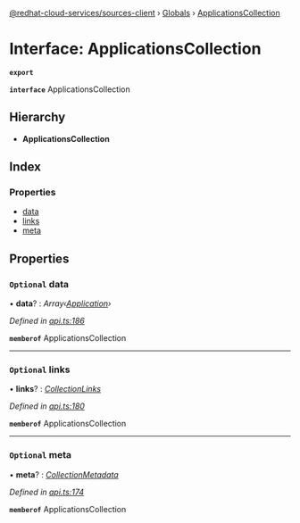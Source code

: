 [@redhat-cloud-services/sources-client](../README.md) › [Globals](../globals.md) › [ApplicationsCollection](applicationscollection.md)

# Interface: ApplicationsCollection

**`export`** 

**`interface`** ApplicationsCollection

## Hierarchy

* **ApplicationsCollection**

## Index

### Properties

* [data](applicationscollection.md#optional-data)
* [links](applicationscollection.md#optional-links)
* [meta](applicationscollection.md#optional-meta)

## Properties

### `Optional` data

• **data**? : *Array‹[Application](application.md)›*

*Defined in [api.ts:186](https://github.com/RedHatInsights/javascript-clients/blob/master/packages/sources/api.ts#L186)*

**`memberof`** ApplicationsCollection

___

### `Optional` links

• **links**? : *[CollectionLinks](collectionlinks.md)*

*Defined in [api.ts:180](https://github.com/RedHatInsights/javascript-clients/blob/master/packages/sources/api.ts#L180)*

**`memberof`** ApplicationsCollection

___

### `Optional` meta

• **meta**? : *[CollectionMetadata](collectionmetadata.md)*

*Defined in [api.ts:174](https://github.com/RedHatInsights/javascript-clients/blob/master/packages/sources/api.ts#L174)*

**`memberof`** ApplicationsCollection
